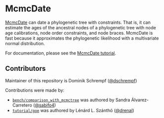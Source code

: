 # McmcDate

[McmcDate](https://github.com/dschrempf/mcmc-date) can date a phylogenetic tree with constraints. That is, it can estimate
the ages of the ancestral nodes of a phylogenetic tree with node age
calibrations, node order constraints, and node braces. McmcDate is fast because
it approximates the phylogenetic likelihood with a multivariate normal
distribution.

For documentation, please see the [McmcDate tutorial](tutorial/tutorial.pdf).

## Contributors

Maintainer of this repository is Dominik Schrempf ([@dschrempf](https://github.com/dschrempf))

Contributions were made by:
- [`bench/comparison_with_mcmctree`](bench/comparison_with_mcmctree) was authored by Sandra Álvarez-Carretero ([@sabifo4](https://github.com/sabifo4))
- [`tutorial/goe`](tutorial/goe) was authored by Lénárd L. Szánthó ([@drenal](https://github.com/drenal))
